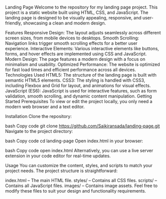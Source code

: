 Landing Page
Welcome to the repository for my landing page project. This project is a static website built using HTML, CSS, and JavaScript. The landing page is designed to be visually appealing, responsive, and user-friendly, showcasing a clean and modern design.

Features
Responsive Design: The layout adjusts seamlessly across different screen sizes, from mobile devices to desktops.
Smooth Scrolling: Navigation links trigger smooth scrolling effects for a better user experience.
Interactive Elements: Various interactive elements like buttons, forms, and hover effects are implemented using CSS and JavaScript.
Modern Design: The page features a modern design with a focus on minimalism and usability.
Optimized Performance: The website is optimized for fast load times and efficient performance across all devices.
Technologies Used
HTML5: The structure of the landing page is built with semantic HTML5 elements.
CSS3: The styling is handled with CSS3, including Flexbox and Grid for layout, and animations for visual effects.
JavaScript (ES6): JavaScript is used for interactive features, such as form validation, smooth scrolling, and dynamic content manipulation.
Getting Started
Prerequisites
To view or edit the project locally, you only need a modern web browser and a text editor.

Installation
Clone the repository:

bash
Copy code
git clone https://github.com/Saikiransada/landing-page.git
Navigate to the project directory:

bash
Copy code
cd landing-page
Open index.html in your browser:

bash
Copy code
open index.html
Alternatively, you can use a live server extension in your code editor for real-time updates.

Usage
You can customize the content, styles, and scripts to match your project needs. The project structure is straightforward:

index.html – The main HTML file.
styles/ – Contains all CSS files.
scripts/ – Contains all JavaScript files.
images/ – Contains image assets.
Feel free to modify these files to suit your design and functionality requirements.
